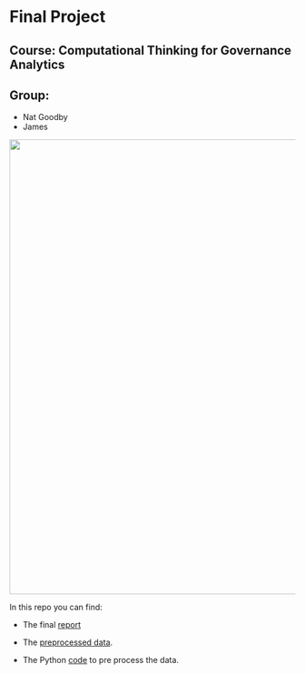 # Final Project
## Course: Computational Thinking for Governance Analytics

## Group: 

* Nat Goodby
* James

<center>
<img src="link to photo" width="800">
</center>

In this repo you can find:

* The final [report](link)

* The [preprocessed data](https://github.com/ngoodby/Final_Project_James_Nat/blob/master/Data/Cleaned_Data.csv).

* The Python [code](https://github.com/ngoodby/Final_Project_James_Nat/blob/master/Data/Data_Preprocessing.ipynb) to pre process the data.
